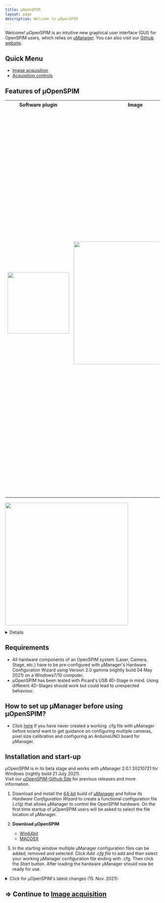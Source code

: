 ```yaml
---
title: µOpenSPIM
layout: page
description: Welcome to µOpenSPIM
---
```


Welcome! µOpenSPIM is an intuitive new graphical user interface (GUI) for OpenSPIM users, which relies on [µManager](https://micro-manager.org). You can also visit our [Github website](https://github.com/openspim/micro-OpenSPIM).

## Quick Menu
-	[Image acquisition](/micro-openspim_acquisition)</br>
-	[Acquisition controls](/micro-openspim_acquisition-controls)

## Features of µOpenSPIM

<table>
<tr class="header">
<th>Software plugin</th>
<th>Image</th>
<th>Features</th>
</tr>

<tr class="odd">
<td align="center"><img src="https://openspim.org/images/%C2%B5OS_Logo.png" width="200"></td>
<td align="center"><img src="https://openspim.org/images/Figure5_Acquisition-panel_website.png" width="400"></td>
<td align="left">
-   A complete overhaul of the GUI has been made including simple graphic visualizations and an improved control over Picrard’s 4D-stage</br>
-   A user-friendly way of setting up multiview time lapse recordings with several positions and the option to acquire periodic and sporadic intervals with optional breaks during time-lapse recordings</br>
-   A quick save function for nearly all acquisitions settings to save time in case an imaging session is interrupted or a similar session will take place at another time</br>
-   Different saving formats (single plane tiff files, whole stacks or n5 format)</br>
-   ArduinoUNO support</br>
-   On-the-fly image processing (CLIJ support)</br>
-   new drift-correction functionality</br></td>

</tr>

</table>


<img src="https://openspim.org/images/Figure5_Acquisition-panel_website.png" width="400"></a>
<details>
<p>

-   A complete overhaul of the GUI has been made including simple graphic visualizations and an improved control over Picrard’s 4D-stage
-   A user-friendly way of setting up multiview time lapse recordings with several positions and the option to acquire periodic and sporadic intervals with optional breaks during time-lapse recordings
-   A quick save function for nearly all acquisitions settings to save time in case an imaging session is interrupted or a similar session will take place at another time
-   Different saving formats (single plane tiff files, whole stacks or n5 format)
-   ArduinoUNO support
-   On-the-fly image processing (CLIJ support)
-   new drift-correction functionality
</p>
</details>

## Requirements
-   All hardware components of an OpenSPIM system (Laser, Camera, Stage, etc.) have to be pre-configured with µManager's Hardware Configuration Wizard using Version 2.0 gamma (nightly build 04 May 2021) on a Windows7/10 computer.
-   µOpenSPIM has been tested with Picard's USB 4D-Stage in mind. Using different 4D-Stages should work but could lead to unexpected behaviour.

## How to set up µManager before using µOpenSPIM?
-   Click [here](/micro-openspim_micromanager-configuration) if you have never created a working .cfg file with µManager before or/and want to get guidance on configuring multiple cameras, pixel size calibration and configuring an ArduinoUNO board for µManager.

## Installation and start-up
µOpenSPIM is in its beta stage and works with µManager 2.0.1 20210721 for Windows (nightly build 21 July 2021).</br>
Visit our [µOpenSPIM-Github Site](https://github.com/openspim/micro-OpenSPIM) for previous releases and more information.
1.  Download and install the [64-bit](https://valelab4.ucsf.edu/~MM/nightlyBuilds/2.0/Windows/MMSetup_64bit_2.0.1_20210721.exe) build of [µManager](https://micro-manager.org/) and follow its *Hardware Configuration Wizard* to create a functional configuration file (.cfg) that allows µManager to control the OpenSPIM hardware. On the first time startup of µOpenSPIM users will be asked to select the file location of µManager.

2.	**Download µOpenSPIM**
	-	[Win64bit](https://github.com/openspim/micro-OpenSPIM/releases/download/v1.0.4/OpenSPIM_setup_1.0.4.exe)
	-	[MACOSX](https://github.com/openspim/micro-OpenSPIM/releases/download/v1.0.4/OpenSPIM-1.0.4.dmg)

3.  In the starting window multiple µManager configuration files can be added, removed and selected. Click *Add .cfg file* to add and then select your working µManager configuration file ending with .cfg. Then click the *Start* button. After loading the hardware µManager should now be ready for use.


<details><summary>Click for µOpenSPIM's latest changes (15. Nov. 2021):</summary>
<p>

-	Save/load functions for beanshell and java script
-	Added example fusion scripts
-	Supported ClijX in script panel
-	Updated help files
-	Added the citation information in LoadingDialog window
</p>
</details>

## => Continue to [Image acquisition](/micro-openspim_acquisition)
